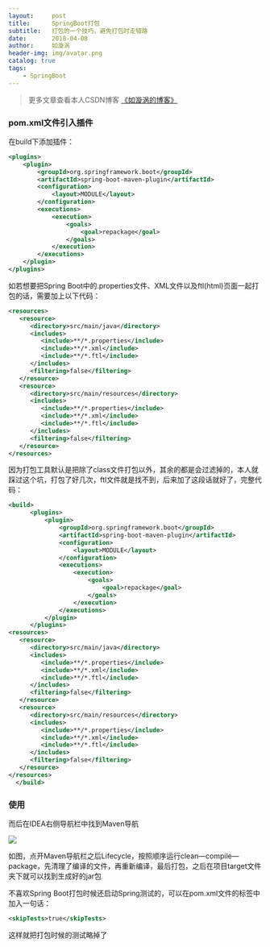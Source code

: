```yaml
---
layout:     post
title:      SpringBoot打包
subtitle:   打包的一个技巧，避免打包时走错路
date:       2018-04-08
author:     如漩涡
header-img: img/avatar.png
catalog: true
tags:
    - SpringBoot
---
```


> 更多文章查看本人CSDN博客 [《如漩涡的博客》](https://blog.csdn.net/m0_37701381)

### pom.xml文件引入插件

在build下添加插件：

```xml
<plugins>
    <plugin>
        <groupId>org.springframework.boot</groupId>
        <artifactId>spring-boot-maven-plugin</artifactId>
        <configuration>
            <layout>MODULE</layout>
        </configuration>
        <executions>
            <execution>
                <goals>
                    <goal>repackage</goal>
                </goals>
            </execution>
        </executions>
    </plugin>
</plugins>
```
如若想要把Spring Boot中的.properties文件、XML文件以及ftl(html)页面一起打包的话，需要加上以下代码：

```xml
<resources>
   <resource>
      <directory>src/main/java</directory>
      <includes>
         <include>**/*.properties</include>
         <include>**/*.xml</include>
         <include>**/*.ftl</include>
      </includes>
      <filtering>false</filtering>
   </resource>
   <resource>
      <directory>src/main/resources</directory>
      <includes>
         <include>**/*.properties</include>
         <include>**/*.xml</include>
         <include>**/*.ftl</include>
      </includes>
      <filtering>false</filtering>
   </resource>
</resources>
```

因为打包工具默认是把除了class文件打包以外，其余的都是会过滤掉的，本人就踩过这个坑，打包了好几次，ftl文件就是找不到，后来加了这段话就好了，完整代码：
```xml
<build>
      <plugins>
          <plugin>
              <groupId>org.springframework.boot</groupId>
              <artifactId>spring-boot-maven-plugin</artifactId>
              <configuration>
                  <layout>MODULE</layout>
              </configuration>
              <executions>
                  <execution>
                      <goals>
                          <goal>repackage</goal>
                      </goals>
                  </execution>
              </executions>
          </plugin>
      </plugins>
<resources>
   <resource>
      <directory>src/main/java</directory>
      <includes>
         <include>**/*.properties</include>
         <include>**/*.xml</include>
         <include>**/*.ftl</include>
      </includes>
      <filtering>false</filtering>
   </resource>
   <resource>
      <directory>src/main/resources</directory>
      <includes>
         <include>**/*.properties</include>
         <include>**/*.xml</include>
         <include>**/*.ftl</include>
      </includes>
      <filtering>false</filtering>
   </resource>
</resources>
  </build>
```

### 使用

而后在IDEA右侧导航栏中找到Maven导航

![](https://img-blog.csdn.net/20180305162406936?watermark/2/text/aHR0cDovL2Jsb2cuY3Nkbi5uZXQvbTBfMzc3MDEzODE=/font/5a6L5L2T/fontsize/400/fill/I0JBQkFCMA==/dissolve/70)

如图，点开Maven导航栏之后Lifecycle，按照顺序运行clean—compile—package，先清理了编译的文件，再重新编译，最后打包，之后在项目target文件夹下就可以找到生成好的jar包

不喜欢Spring Boot打包时候还启动Spring测试的，可以在pom.xml文件的<properties>标签中加入一句话：

```xml
<skipTests>true</skipTests>
```
这样就把打包时候的测试略掉了
